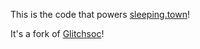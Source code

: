 This is the code that powers [sleeping.town](https://sleeping.town)!

It's a fork of [Glitchsoc](https://github.com/glitch-soc/mastodon)!
